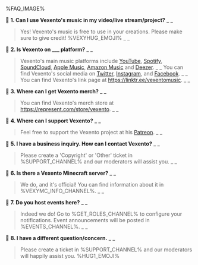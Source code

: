 %FAQ_IMAGE%

📌 **1. Can I use Vexento's music in my video/live stream/project?**
_ _
> Yes! Vexento's music is free to use in your creations. Please make sure to give credit! %VEXYHUG_EMOJI%
_ _

📌 **2. Is Vexento on ___ platform?**
_ _
> Vexento's main music platforms include [YouTube](https://www.youtube.com/user/Vexento), [Spotify](https://open.spotify.com/artist/3tYJfCciy07wTBt2HpjCQw), [SoundCloud](https://soundcloud.com/vexento), [Apple Music](https://music.apple.com/artist/vexento/965465657), [Amazon Music](https://www.amazon.com/music/player/artists/B00TUNDOHO/vexento) and [Deezer](https://www.deezer.com/us/artist/5336352).
_ _
> You can find Vexento's social media on [Twitter](https://twitter.com/Vexento), [Instagram](https://www.instagram.com/vexentomusic), and [Facebook](https://www.facebook.com/VexentoMusic).
_ _
You can find Vexento's link page at <https://linktr.ee/vexentomusic>.
_ _

📌 **3. Where can I get Vexento merch?**
_ _
> You can find Vexento's merch store at <https://represent.com/store/vexento>.
_ _

📌 **4. Where can I support Vexento?**
_ _
> Feel free to support the Vexento project at his [Patreon](https://www.patreon.com/Vexento).
_ _

📌 **5. I have a business inquiry. How can I contact Vexento?**
_ _
> Please create a 'Copyright' or 'Other' ticket in %SUPPORT_CHANNEL% and our moderators will assist you.
_ _

📌 **6. Is there a Vexento Minecraft server?**
_ _
> We do, and it's official! You can find information about it in %VEXYMC_INFO_CHANNEL%.
_ _

📌 **7. Do you host events here?**
_ _
> Indeed we do! Go to %GET_ROLES_CHANNEL% to configure your notifications. Event announcements will be posted in %EVENTS_CHANNEL%.
_ _

📌 **8. I have a different question/concern.**
_ _
> Please create a ticket in %SUPPORT_CHANNEL% and our moderators will happily assist you. %HUG1_EMOJI%